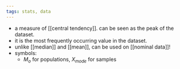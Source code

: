 ```yaml
---
tags: stats, data
---
```


- a measure of [[central tendency]]. can be seen as the peak of the dataset.
- it is the most frequently occurring value in the dataset.
- unlike [[median]] and [[mean]], can be used on [[nominal data]]!
- symbols:
	- $M_o$ for populations, $X_{mode}$ for samples